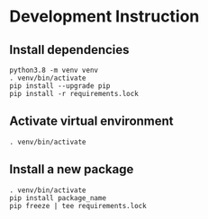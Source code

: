 

# Development Instruction

## Install dependencies

```
python3.8 -m venv venv
. venv/bin/activate
pip install --upgrade pip
pip install -r requirements.lock
```

## Activate virtual environment

```
. venv/bin/activate
```

## Install a new package

```
. venv/bin/activate
pip install package_name
pip freeze | tee requirements.lock
```